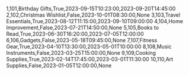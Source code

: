 1,101,Birthday Gifts,True,2023-09-15T10:23:00,2023-09-20T14:45:00
2,102,Christmas Wishlist,False,2023-10-01T08:30:00,None
3,103,Travel Essentials,True,2023-08-12T11:15:00,2023-09-10T09:00:00
4,104,Home Improvement,False,2023-07-21T14:50:00,None
5,105,Books to Read,True,2023-06-30T16:20:00,2023-07-05T12:00:00
6,106,Gadgets,False,2023-05-18T09:45:00,None
7,107,Fitness Gear,True,2023-04-10T13:30:00,2023-05-01T10:00:00
8,108,Music Instruments,False,2023-03-25T15:00:00,None
9,109,Cooking Supplies,True,2023-02-14T17:45:00,2023-03-01T11:30:00
10,110,Art Supplies,False,2023-01-05T12:00:00,None